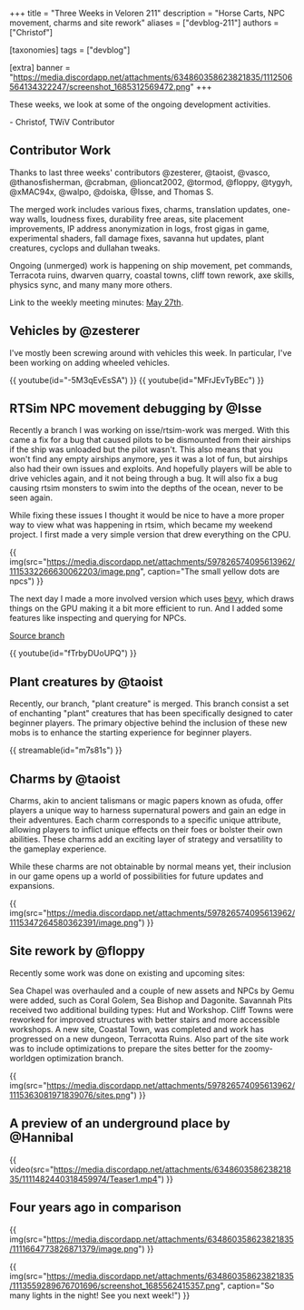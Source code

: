 +++
title = "Three Weeks in Veloren 211"
description = "Horse Carts, NPC movement, charms and site rework"
aliases = ["devblog-211"]
authors = ["Christof"]

[taxonomies]
tags = ["devblog"]

[extra]
banner = "https://media.discordapp.net/attachments/634860358623821835/1112506564134322247/screenshot_1685312569472.png"
+++

These weeks, we look at some of the ongoing development activities.

\- Christof, TWiV Contributor

## Contributor Work

Thanks to last three weeks' contributors @zesterer, @taoist, @vasco, @thanosfisherman, @crabman, @lioncat2002,
@tormod, @floppy, @tygyh, @xMAC94x, @walpo, @doiska, @Isse, and Thomas S.

The merged work includes various fixes, charms, translation updates, one-way walls, loudness fixes, durability free areas, site placement improvements, IP address anonymization in logs, frost gigas in game, experimental shaders, fall damage fixes, savanna hut updates, plant creatures, cyclops and dullahan tweaks.

Ongoing (unmerged) work is happening on ship movement, pet commands, Terracota ruins, dwarven quarry, coastal towns, cliff town rework, axe skills, physics sync, and many many more others.

Link to the weekly meeting minutes: [May 27th](https://hackmd.io/@veloren/SyxXHOyU3).

## Vehicles by @zesterer

I've mostly been screwing around with vehicles this week. In particular, I've been working on adding wheeled vehicles.

{{ youtube(id="-5M3qEvEsSA") }}
{{ youtube(id="MFrJEvTyBEc") }}

## RTSim NPC movement debugging by @Isse

Recently a branch I was working on isse/rtsim-work was merged. With this came a fix for a bug that caused pilots to be dismounted from their airships if the ship was unloaded but the pilot wasn't. This also means that you won't find any empty airships anymore, yes it was a lot of fun, but airships also had their own issues and exploits. And hopefully players will be able to drive vehicles again, and it not being through a bug. It will also fix a bug causing rtsim monsters to swim into the depths of the ocean, never to be seen again.

While fixing these issues I thought it would be nice to have a more proper way to view what was happening in rtsim, which became my weekend project. I first made a very simple version that drew everything on the CPU.

{{ img(src="https://media.discordapp.net/attachments/597826574095613962/1115332266630062203/image.png", caption="The small yellow dots are npcs") }}

The next day I made a more involved version which uses [bevy](https://bevyengine.org/), which draws things on the GPU making it a bit more efficient to run. And I added some features like inspecting and querying for NPCs.

[Source branch](https://github.com/IsseW/rtsim-browser)

{{ youtube(id="fTrbyDUoUPQ") }}

## Plant creatures by @taoist

Recently, our branch, "plant creature" is merged. This branch consist a set of enchanting "plant" creatures that has been specifically designed to cater beginner players. The primary objective behind the inclusion of these new mobs is to enhance the starting experience for beginner players.

{{ streamable(id="m7s81s") }}

## Charms by @taoist

Charms, akin to ancient talismans or magic papers known as ofuda, offer players a unique way to harness supernatural powers and gain an edge in their adventures. Each charm corresponds to a specific unique attribute, allowing players to inflict unique effects on their foes or bolster their own abilities. These charms add an exciting layer of strategy and versatility to the gameplay experience.

While these charms are not obtainable by normal means yet, their inclusion in our game opens up a world of possibilities for future updates and expansions.

{{ img(src="https://media.discordapp.net/attachments/597826574095613962/1115347264580362391/image.png") }}

## Site rework by @floppy

Recently some work was done on existing and upcoming sites:

Sea Chapel was overhauled and a couple of new assets and NPCs by Gemu were added, such as Coral Golem, Sea Bishop and Dagonite.
Savannah Pits received two additional building types: Hut and Workshop.
Cliff Towns were reworked for improved structures with better stairs and more accessible workshops.
A new site, Coastal Town, was completed and work has progressed on a new dungeon, Terracotta Ruins.
Also part of the site work was to include optimizations to prepare the sites better for the zoomy-worldgen optimization branch.

{{ img(src="https://media.discordapp.net/attachments/597826574095613962/1115363081971839076/sites.png") }}

## A preview of an underground place by @Hannibal

{{ video(src="https://media.discordapp.net/attachments/634860358623821835/1111482440318459974/Teaser1.mp4") }}

## Four years ago in comparison

{{ img(src="https://media.discordapp.net/attachments/634860358623821835/1111664773826871379/image.png") }}

{{
  img(src="https://media.discordapp.net/attachments/634860358623821835/1113559289676701696/screenshot_1685562415357.png",
  caption="So many lights in the night! See you next week!")
}}
